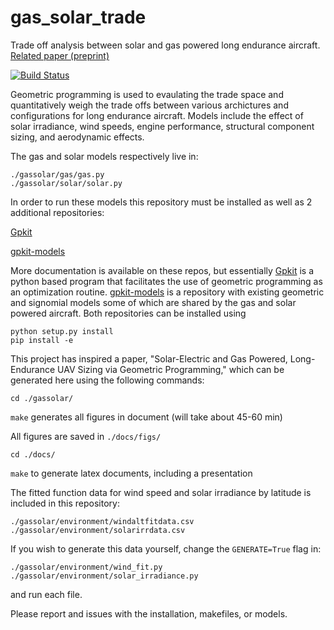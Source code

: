 # gas_solar_trade
Trade off analysis between solar and gas powered long endurance aircraft. [Related paper (preprint)](http://hoburg.mit.edu/publications/gassolar.pdf)

[![Build Status](https://acdl.mit.edu/csi/buildStatus/icon?job=gpkit_ResearchModel_gas_solar_trade_Push)](https://acdl.mit.edu/csi/job/gpkit_ResearchModel_gas_solar_trade_Push)

Geometric programming is used to evaulating the trade space and quantitatively weigh the trade offs between various archictures and configurations for long endurance aircraft.  Models include the effect of solar irradiance, wind speeds, engine performance, structural component sizing, and aerodynamic effects. 

The gas and solar models respectively live in:

```
./gassolar/gas/gas.py
./gassolar/solar/solar.py
```

In order to run these models this repository must be installed as well as 2 additional repositories:

[Gpkit](https://github.com/hoburg/gpkit)

[gpkit-models](https://github.com/hoburg/gpkit-models)

More documentation is available on these repos, but essentially [Gpkit](https://github.com/hoburg/gpkit) is a python based program that facilitates the use of geometric programming as an optimization routine.  [gpkit-models](https://github.com/hoburg/gpkit-models) is a repository with existing geometric and signomial models some of which are shared by the gas and solar powered aircraft. Both repositories can be installed using

```
python setup.py install
pip install -e
```

This project has inspired a paper, "Solar-Electric and Gas Powered, Long-Endurance UAV Sizing via Geometric Programming," which can be generated here using the following commands:

`cd ./gassolar/` 

`make` generates all figures in document (will take about 45-60 min)

All figures are saved in `./docs/figs/`

`cd ./docs/`

`make` to generate latex documents, including a presentation

The fitted function data for wind speed and solar irradiance by latitude is included in this repository:

```
./gassolar/environment/windaltfitdata.csv
./gassolar/environment/solarirrdata.csv
```

If you wish to generate this data yourself, change the `GENERATE=True` flag in:

```
./gassolar/environment/wind_fit.py
./gassolar/environment/solar_irradiance.py
```
 and run each file. 

 Please report and issues with the installation, makefiles, or models.
